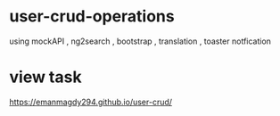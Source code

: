 # user-crud-operations
using mockAPI  , ng2search , bootstrap , translation , toaster notfication 
# view task
https://emanmagdy294.github.io/user-crud/

